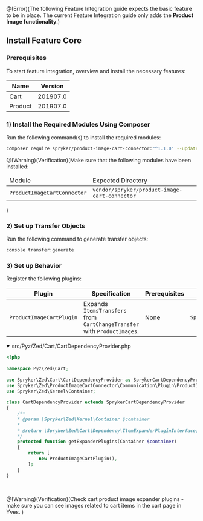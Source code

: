@(Error)(The following Feature Integration guide expects the basic feature to be in place. The current Feature Integration guide only adds the **Product Image functionality**.)

## Install Feature Core
### Prerequisites
To start feature integration, overview and install the necessary features:

| Name | Version |
| --- | --- |
| Cart | 201907.0 |
| Product | 201907.0 |

### 1) Install the Required Modules Using Composer
Run the following command(s) to install the required modules:

```bash
composer require spryker/product-image-cart-connector:"^1.1.0" --update-with-dependencies
```

@(Warning)(Verification)(Make sure that the following modules have been installed:<table><thead><tr><td>Module</td><td>Expected Directory</td></tr></thead><tbody><tr><td>`ProductImageCartConnector`</td><td>`vendor/spryker/product-image-cart-connector`</td></tr></tbody></table>)

### 2) Set up Transfer Objects
Run the following command to generate transfer objects:

```bash
console transfer:generate
```

### 3) Set up Behavior
Register the following plugins:

| Plugin | Specification | Prerequisites | Namespace |
| --- | --- | --- | --- |
| `ProductImageCartPlugin` | Expands `ItemsTransfers` from `CartChangeTransfer` with `ProductImages`. | None | `Spryker\Zed\ProductImageCartConnector\Communication\Plugin` |

<details open>
<summary>src/Pyz/Zed/Cart/CartDependencyProvider.php</summary>
    
```php
<?php
 
namespace Pyz\Zed\Cart;
 
use Spryker\Zed\Cart\CartDependencyProvider as SprykerCartDependencyProvider;
use Spryker\Zed\ProductImageCartConnector\Communication\Plugin\ProductImageCartPlugin;
use Spryker\Zed\Kernel\Container;
 
class CartDependencyProvider extends SprykerCartDependencyProvider
{
	/**
	* @param \Spryker\Zed\Kernel\Container $container
	*
	* @return \Spryker\Zed\Cart\Dependency\ItemExpanderPluginInterface[]
	*/
	protected function getExpanderPlugins(Container $container)
	{
		return [
			new ProductImageCartPlugin(),
		];
	}
}
```
<br>
</details>

@(Warning)(Verification)(Check cart product image expander plugins - make sure you can see images related to cart items in the cart page in Yves. )